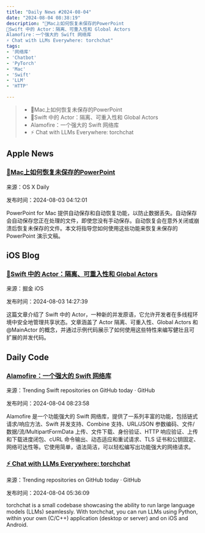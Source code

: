 ```yaml
---
title: "Daily News #2024-08-04"
date: "2024-08-04 08:38:19"
description: "🌟Mac上如何恢复未保存的PowerPoint
🌟Swift 中的 Actor：隔离、可重入性和 Global Actors
Alamofire：一个强大的 Swift 网络库
⚡ Chat with LLMs Everywhere: torchchat"
tags: 
- '网络库'
- 'Chatbot'
- 'PyTorch'
- 'Mac'
- 'Swift'
- 'LLM'
- 'HTTP'

---
```


> - 🌟Mac上如何恢复未保存的PowerPoint
> - 🌟Swift 中的 Actor：隔离、可重入性和 Global Actors
> - Alamofire：一个强大的 Swift 网络库
> - ⚡ Chat with LLMs Everywhere: torchchat

## Apple News

### [🌟Mac上如何恢复未保存的PowerPoint](https://osxdaily.com/2024/08/02/how-to-recover-an-unsaved-powerpoint-on-mac/)

来源：OS X Daily

发布时间：2024-08-03 04:12:01

PowerPoint for Mac 提供自动保存和自动恢复功能，以防止数据丢失。自动保存会自动保存您正在处理的文件，即使您没有手动保存。自动恢复会在意外关闭或崩溃后恢复未保存的文件。本文将指导您如何使用这些功能来恢复未保存的 PowerPoint 演示文稿。

## iOS Blog

### [🌟Swift 中的 Actor：隔离、可重入性和 Global Actors](https://juejin.cn/post/7398747864995856421)

来源：掘金 iOS

发布时间：2024-08-03 14:27:39

这篇文章介绍了 Swift 中的 Actor，一种新的并发原语，它允许开发者在多线程环境中安全地管理共享状态。文章涵盖了 Actor 隔离、可重入性、Global Actors 和 @MainActor 的概念，并通过示例代码展示了如何使用这些特性来编写健壮且可扩展的并发代码。

## Daily Code

### [Alamofire：一个强大的 Swift 网络库](https://github.com/Alamofire/Alamofire)

来源：Trending Swift repositories on GitHub today · GitHub

发布时间：2024-08-04 08:23:58

Alamofire 是一个功能强大的 Swift 网络库，提供了一系列丰富的功能，包括链式请求/响应方法、Swift 并发支持、Combine 支持、URL/JSON 参数编码、文件/数据/流/MultipartFormData 上传、文件下载、身份验证、HTTP 响应验证、上传和下载进度闭包、cURL 命令输出、动态适应和重试请求、TLS 证书和公钥固定、网络可达性等。它使用简单，语法简洁，可以轻松编写出功能强大的网络请求。

### [⚡ Chat with LLMs Everywhere: torchchat](https://github.com/pytorch/torchchat)

来源：Trending repositories on GitHub today · GitHub

发布时间：2024-08-04 05:36:09

torchchat is a small codebase showcasing the ability to run large language models (LLMs) seamlessly. With torchchat, you can run LLMs using Python, within your own (C/C++) application (desktop or server) and on iOS and Android.
